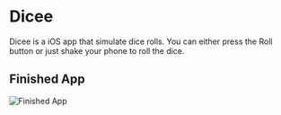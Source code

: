 # Dicee
Dicee is a iOS app that simulate dice rolls. You can either press the Roll button or just shake your phone to roll the dice.

## Finished App
![Finished App](https://github.com/londonappbrewery/Images/blob/master/Dicee.gif)
